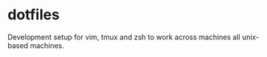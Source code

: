 # dotfiles
Development setup for vim, tmux and zsh to work across machines all unix-based machines.
